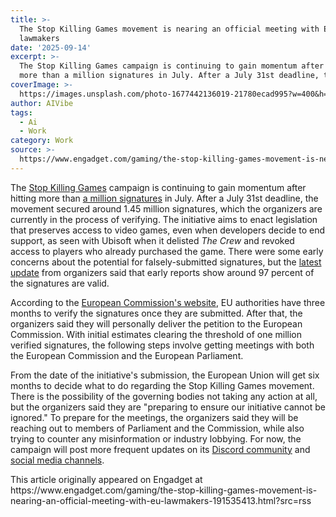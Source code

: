 ```yaml
---
title: >-
  The Stop Killing Games movement is nearing an official meeting with EU
  lawmakers
date: '2025-09-14'
excerpt: >-
  The Stop Killing Games campaign is continuing to gain momentum after hitting
  more than a million signatures in July. After a July 31st deadline, the m...
coverImage: >-
  https://images.unsplash.com/photo-1677442136019-21780ecad995?w=400&h=200&fit=crop&auto=format
author: AIVibe
tags:
  - Ai
  - Work
category: Work
source: >-
  https://www.engadget.com/gaming/the-stop-killing-games-movement-is-nearing-an-official-meeting-with-eu-lawmakers-191535413.html?src=rss
---
```

<p>The <a data-i13n="elm:context_link;elmt:doNotAffiliate;cpos:1;pos:1" class="no-affiliate-link" href="https://www.stopkillinggames.com/">Stop Killing Games</a> campaign is continuing to gain momentum after hitting more than <a data-i13n="elm:context_link;elmt:doNotAffiliate;cpos:2;pos:1" class="no-affiliate-link" href="https://www.engadget.com/gaming/the-stop-killing-games-initiative-has-hit-a-major-milestone-but-the-fights-just-begun-190431644.html">a million signatures</a> in July. After a July 31st deadline, the movement secured around 1.45 million signatures, which the organizers are currently in the process of verifying. The initiative aims to enact legislation that preserves access to video games, even when developers decide to end support, as seen with Ubisoft when it delisted <em>The Crew</em> and revoked access to players who already purchased the game. There were some early concerns about the potential for falsely-submitted signatures, but the <a data-i13n="elm:context_link;elmt:doNotAffiliate;cpos:3;pos:1" class="no-affiliate-link" href="https://www.reddit.com/r/StopKillingGames/comments/1nfvxk1/campaign_update/">latest update</a> from organizers said that early reports show around 97 percent of the signatures are valid.</p>
<p>According to the <a data-i13n="elm:context_link;elmt:doNotAffiliate;cpos:4;pos:1" class="no-affiliate-link" href="https://citizens-initiative.europa.eu/how-it-works_en">European Commission&#39;s website</a>, EU authorities have three months to verify the signatures once they are submitted. After that, the organizers said they will personally deliver the petition to the European Commission. With initial estimates clearing the threshold of one million verified signatures, the following steps involve getting meetings with both the European Commission and the European Parliament.</p>
<span id="end-legacy-contents"></span><p>From the date of the initiative&#39;s submission, the European Union will get six months to decide what to do regarding the Stop Killing Games movement. There is the possibility of the governing bodies not taking any action at all, but the organizers said they are &quot;preparing to ensure our initiative cannot be ignored.&quot; To prepare for the meetings, the organizers said they will be reaching out to members of Parliament and the Commission, while also trying to counter any misinformation or industry lobbying. For now, the campaign will post more frequent updates on its <a data-i13n="elm:context_link;elmt:doNotAffiliate;cpos:5;pos:1" class="no-affiliate-link" href="https://discord.gg/TCE6uXwsBe">Discord community</a> and <a data-i13n="cpos:6;pos:1" href="https://www.reddit.com/r/StopKillingGames/">social media channels</a>.</p>This article originally appeared on Engadget at https://www.engadget.com/gaming/the-stop-killing-games-movement-is-nearing-an-official-meeting-with-eu-lawmakers-191535413.html?src=rss
